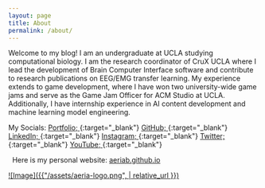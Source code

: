 ```yaml
---
layout: page
title: About
permalink: /about/
---
```


Welcome to my blog! I am an undergraduate at UCLA studying computational biology. I am the research coordinator of CruX UCLA where I lead the development of Brain Computer Interface software and contribute to research publications on EEG/EMG transfer learning. My experience extends to game development, where I have won two university-wide game jams and serve as the Game Jam Officer for ACM Studio at UCLA. Additionally, I have internship experience in AI content development and machine learning model engineering.
 

My Socials:
[Portfolio; ](https://aeriab.github.io){:target="_blank"}
[GitHub; ](https://github.com/aeriab){:target="_blank"}
[LinkedIn; ](https://www.linkedin.com/in/aeria){:target="_blank"}
[Instagram; ](https://www.instagram.com/brendan_aeria1622/){:target="_blank"}
[Twitter; ](https://x.com/BrendanAeria){:target="_blank"}
[YouTube; ](https://www.youtube.com/@brendan3511/featured){:target="_blank"}


 
Here is my personal website: [aeriab.github.io](https://aeriab.github.io)

<a href="https://aeriab.github.io/">
  ![Image]({{"/assets/aeria-logo.png",  | relative_url }})
</a>
